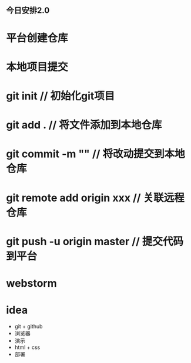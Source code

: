 ## 今日安排2.0

# 平台创建仓库

# 本地项目提交

# git init // 初始化git项目

# git add . // 将文件添加到本地仓库

# git commit -m "" // 将改动提交到本地仓库

# git remote add origin xxx // 关联远程仓库

# git push -u origin master // 提交代码到平台



# webstorm

# idea

- git + github
- 浏览器 
- 演示
- html + css
- 部署
